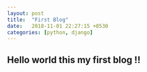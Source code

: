 ```yaml
---
layout: post
title:  "First Blog"
date:   2018-11-01 22:27:15 +0530
categories: [python, django]
---
```


## Hello world this my first blog !!
